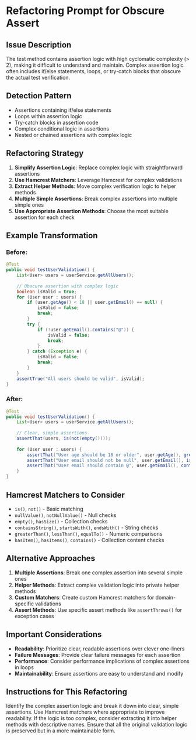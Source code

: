 # Refactoring Prompt for Obscure Assert

## Issue Description
The test method contains assertion logic with high cyclomatic complexity (> 2), making it difficult to understand and maintain. Complex assertion logic often includes if/else statements, loops, or try-catch blocks that obscure the actual test verification.

## Detection Pattern
- Assertions containing if/else statements
- Loops within assertion logic
- Try-catch blocks in assertion code
- Complex conditional logic in assertions
- Nested or chained assertions with complex logic

## Refactoring Strategy
1. **Simplify Assertion Logic**: Replace complex logic with straightforward assertions
2. **Use Hamcrest Matchers**: Leverage Hamcrest for complex validations
3. **Extract Helper Methods**: Move complex verification logic to helper methods
4. **Multiple Simple Assertions**: Break complex assertions into multiple simple ones
5. **Use Appropriate Assertion Methods**: Choose the most suitable assertion for each check

## Example Transformation

### Before:
```java
@Test
public void testUserValidation() {
    List<User> users = userService.getAllUsers();
    
    // Obscure assertion with complex logic
    boolean isValid = true;
    for (User user : users) {
        if (user.getAge() < 18 || user.getEmail() == null) {
            isValid = false;
            break;
        }
        try {
            if (!user.getEmail().contains("@")) {
                isValid = false;
                break;
            }
        } catch (Exception e) {
            isValid = false;
            break;
        }
    }
    assertTrue("All users should be valid", isValid);
}
```

### After:
```java
@Test
public void testUserValidation() {
    List<User> users = userService.getAllUsers();
    
    // Clear, simple assertions
    assertThat(users, is(not(empty())));
    
    for (User user : users) {
        assertThat("User age should be 18 or older", user.getAge(), greaterThanOrEqualTo(18));
        assertThat("User email should not be null", user.getEmail(), is(notNullValue()));
        assertThat("User email should contain @", user.getEmail(), containsString("@"));
    }
}
```

## Hamcrest Matchers to Consider
- `is()`, `not()` - Basic matching
- `nullValue()`, `notNullValue()` - Null checks
- `empty()`, `hasSize()` - Collection checks
- `containsString()`, `startsWith()`, `endsWith()` - String checks
- `greaterThan()`, `lessThan()`, `equalTo()` - Numeric comparisons
- `hasItem()`, `hasItems()`, `contains()` - Collection content checks

## Alternative Approaches
1. **Multiple Assertions**: Break one complex assertion into several simple ones
2. **Helper Methods**: Extract complex validation logic into private helper methods
3. **Custom Matchers**: Create custom Hamcrest matchers for domain-specific validations
4. **Assert Methods**: Use specific assert methods like `assertThrows()` for exception cases

## Important Considerations
- **Readability**: Prioritize clear, readable assertions over clever one-liners
- **Failure Messages**: Provide clear failure messages for each assertion
- **Performance**: Consider performance implications of complex assertions in loops
- **Maintainability**: Ensure assertions are easy to understand and modify

## Instructions for This Refactoring
Identify the complex assertion logic and break it down into clear, simple assertions. Use Hamcrest matchers where appropriate to improve readability. If the logic is too complex, consider extracting it into helper methods with descriptive names. Ensure that all the original validation logic is preserved but in a more maintainable form.